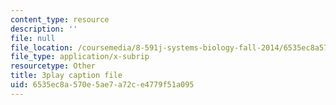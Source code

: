 ```yaml
---
content_type: resource
description: ''
file: null
file_location: /coursemedia/8-591j-systems-biology-fall-2014/6535ec8a570e5ae7a72ce4779f51a095_onL_UF4FLVM.vtt
file_type: application/x-subrip
resourcetype: Other
title: 3play caption file
uid: 6535ec8a-570e-5ae7-a72c-e4779f51a095
---
```

